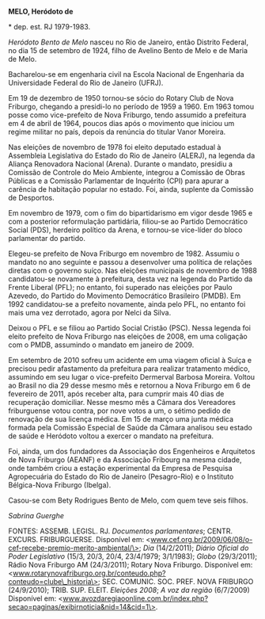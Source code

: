 **MELO, Heródoto de**

\* dep. est. RJ 1979-1983.

*Heródoto Bento de Melo* nasceu no Rio de Janeiro, então Distrito
Federal, no dia 15 de setembro de 1924, filho de Avelino Bento de Melo e
de Maria de Melo.

Bacharelou-se em engenharia civil na Escola Nacional de Engenharia da
Universidade Federal do Rio de Janeiro (UFRJ).

Em 19 de dezembro de 1950 tornou-se sócio do Rotary Club de Nova
Friburgo, chegando a presidi-lo no período de 1959 a 1960. Em 1963 tomou
posse como vice-prefeito de Nova Friburgo, tendo assumido a prefeitura
em 4 de abril de 1964, poucos dias após o movimento que iniciou um
regime militar no país, depois da renúncia do titular Vanor Moreira.

Nas eleições de novembro de 1978 foi eleito deputado estadual à
Assembleia Legislativa do Estado do Rio de Janeiro (ALERJ), na legenda
da Aliança Renovadora Nacional (Arena). Durante o mandato, presidiu a
Comissão de Controle do Meio Ambiente, integrou a Comissão de Obras
Públicas e a Comissão Parlamentar de Inquérito (CPI) para apurar a
carência de habitação popular no estado. Foi, ainda, suplente da
Comissão de Desportos.

Em novembro de 1979, com o fim do bipartidarismo em vigor desde 1965 e
com a posterior reformulação partidária, filiou-se ao Partido
Democrático Social (PDS), herdeiro político da Arena, e tornou-se
vice-líder do bloco parlamentar do partido.

Elegeu-se prefeito de Nova Friburgo em novembro de 1982. Assumiu o
mandato no ano seguinte e passou a desenvolver uma política de relações
diretas com o governo suíço. Nas eleições municipais de novembro de 1988
candidatou-se novamente à prefeitura, desta vez na legenda do Partido da
Frente Liberal (PFL); no entanto, foi superado nas eleições por Paulo
Azevedo, do Partido do Movimento Democrático Brasileiro (PMDB). Em 1992
candidatou-se a prefeito novamente, ainda pelo PFL, no entanto foi mais
uma vez derrotado, agora por Nelci da Silva.

Deixou o PFL e se filiou ao Partido Social Cristão (PSC). Nessa legenda
foi eleito prefeito de Nova Friburgo nas eleições de 2008, em uma
coligação com o PMDB, assumindo o mandato em janeiro de 2009.

Em setembro de 2010 sofreu um acidente em uma viagem oficial à Suíça e
precisou pedir afastamento da prefeitura para realizar tratamento
médico, assumindo em seu lugar o vice-prefeito Dermerval Barbosa
Moreira. Voltou ao Brasil no dia 29 desse mesmo mês e retornou a Nova
Friburgo em 6 de fevereiro de 2011, após receber alta, para cumprir mais
40 dias de recuperação domiciliar. Nesse mesmo mês a Câmara dos
Vereadores friburguense votou contra, por nove votos a um, o sétimo
pedido de renovação de sua licença médica. Em 15 de março uma junta
médica formada pela Comissão Especial de Saúde da Câmara analisou seu
estado de saúde e Heródoto voltou a exercer o mandato na prefeitura.

Foi, ainda, um dos fundadores da Associação dos Engenheiros e Arquitetos
de Nova Friburgo (AEANF) e da Associação Fribourg na mesma cidade, onde
também criou a estação experimental da Empresa de Pesquisa Agropecuária
do Estado do Rio de Janeiro (Pesagro-Rio) e o Instituto Bélgica-Nova
Friburgo (Ibelga).

Casou-se com Bety Rodrigues Bento de Melo, com quem teve seis filhos.

*Sabrina Guerghe*

FONTES: ASSEMB. LEGISL. RJ. *Documentos parlamentares*; CENTR. EXCURS.
FRIBURGUERSE. Disponível em:
\<www.cef.org.br/2009/06/08/o-cef-recebe-premio-merito-ambiental/\>;
*Dia* (14/2/2011); *Diário Oficial do Poder Legislativo* (15/3, 20/3,
20/4, 23/4/1979; 3/1/1983); *Globo* (29/3/2011); Rádio Nova Friburgo AM
(24/3/2011); Rotary Nova Friburgo. Disponível em:
\<www.rotarynovafriburgo.org.br/conteudo.php?conteudo=clube\_historia\>;
SEC. COMUNIC. SOC. PREF. NOVA FRIBURGO (24/9/2010); TRIB. SUP. ELEIT.
*Eleições 2008*; *A voz da região* (6/7/2009) Disponível em:
\<www.avozdaregiaoonline.com.br/index.php?secao=paginas/exibirnoticia&nid=14&cid=1\>.
